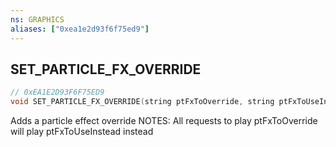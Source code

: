 ```yaml
---
ns: GRAPHICS
aliases: ["0xea1e2d93f6f75ed9"]
---
```

## SET_PARTICLE_FX_OVERRIDE

```c
// 0xEA1E2D93F6F75ED9
void SET_PARTICLE_FX_OVERRIDE(string ptFxToOverride, string ptFxToUseInstead);
```

Adds a particle effect override NOTES: All requests to play ptFxToOverride will play ptFxToUseInstead instead


